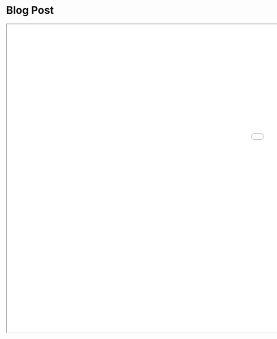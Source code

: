 # Blog Post

<!--	Exported from Voyant Tools (voyant-tools.org).
The iframe src attribute below uses a relative protocol to better function with both
http and https sites, but if you're embedding this into a local web page (file protocol)
you should add an explicit protocol (https if you're using voyant-tools.org, otherwise
it depends on this server.
Feel free to change the height and width values or other styling below: -->
<iframe style='width: 1920px; height: 832px;' src='//voyant-tools.org/tool/Bubbles/?view=Trends&docIndex=2&speed=60&corpus=21d23fee4ac7ad02ebfbdcbcba3ce54f'></iframe>

